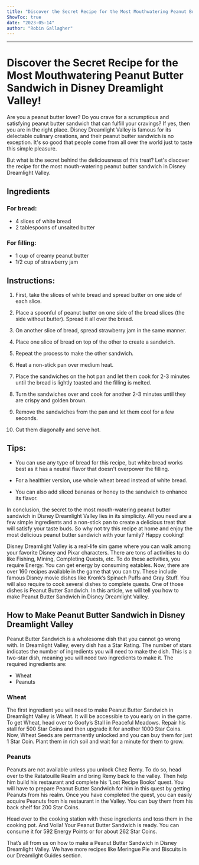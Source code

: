 ```yaml
---
title: "Discover the Secret Recipe for the Most Mouthwatering Peanut Butter Sandwich in Disney Dreamlight Valley!"
ShowToc: true 
date: "2023-05-14"
author: "Robin Gallagher"
---
```

*****
# Discover the Secret Recipe for the Most Mouthwatering Peanut Butter Sandwich in Disney Dreamlight Valley!

Are you a peanut butter lover? Do you crave for a scrumptious and satisfying peanut butter sandwich that can fulfill your cravings? If yes, then you are in the right place. Disney Dreamlight Valley is famous for its delectable culinary creations, and their peanut butter sandwich is no exception. It's so good that people come from all over the world just to taste this simple pleasure.

But what is the secret behind the deliciousness of this treat? Let's discover the recipe for the most mouth-watering peanut butter sandwich in Disney Dreamlight Valley.

## Ingredients 

### For bread:

- 4 slices of white bread
- 2 tablespoons of unsalted butter

### For filling:

- 1 cup of creamy peanut butter
- 1/2 cup of strawberry jam

## Instructions:

1. First, take the slices of white bread and spread butter on one side of each slice.

2. Place a spoonful of peanut butter on one side of the bread slices (the side without butter). Spread it all over the bread.

3. On another slice of bread, spread strawberry jam in the same manner.

4. Place one slice of bread on top of the other to create a sandwich.

5. Repeat the process to make the other sandwich.

6. Heat a non-stick pan over medium heat.

7. Place the sandwiches on the hot pan and let them cook for 2-3 minutes until the bread is lightly toasted and the filling is melted.

8. Turn the sandwiches over and cook for another 2-3 minutes until they are crispy and golden brown.

9. Remove the sandwiches from the pan and let them cool for a few seconds.

10. Cut them diagonally and serve hot.

## Tips:

- You can use any type of bread for this recipe, but white bread works best as it has a neutral flavor that doesn't overpower the filling.

- For a healthier version, use whole wheat bread instead of white bread.

- You can also add sliced bananas or honey to the sandwich to enhance its flavor.

In conclusion, the secret to the most mouth-watering peanut butter sandwich in Disney Dreamlight Valley lies in its simplicity. All you need are a few simple ingredients and a non-stick pan to create a delicious treat that will satisfy your taste buds. So why not try this recipe at home and enjoy the most delicious peanut butter sandwich with your family? Happy cooking!


Disney Dreamlight Valley is a real-life sim game where you can walk among your favorite Disney and Pixar characters. There are tons of activities to do like Fishing, Mining, Completing Quests, etc. To do these activities, you require Energy. You can get energy by consuming eatables. Now, there are over 160 recipes available in the game that you can try. These include famous Disney movie dishes like Kronk’s Spinach Puffs and Gray Stuff. You will also require to cook several dishes to complete quests. One of those dishes is Peanut Butter Sandwich. In this article, we will tell you how to make Peanut Butter Sandwich in Disney Dreamlight Valley.
 
## How to Make Peanut Butter Sandwich in Disney Dreamlight Valley
 

 
Peanut Butter Sandwich is a wholesome dish that you cannot go wrong with. In Dreamlight Valley, every dish has a Star Rating. The number of stars indicates the number of ingredients you will need to make the dish. This is a two-star dish, meaning you will need two ingredients to make it. The required ingredients are:
 
- Wheat
 - Peanuts

 
### Wheat
 
The first ingredient you will need to make Peanut Butter Sandwich in Dreamlight Valley is Wheat. It will be accessible to you early on in the game. To get Wheat, head over to Goofy’s Stall in Peaceful Meadows. Repair his stall for 500 Star Coins and then upgrade it for another 1000 Star Coins. Now, Wheat Seeds are permanently unlocked and you can buy them for just 1 Star Coin. Plant them in rich soil and wait for a minute for them to grow.
 
### Peanuts
 
Peanuts are not available unless you unlock Chez Remy. To do so, head over to the Ratatouille Realm and bring Remy back to the valley. Then help him build his restaurant and complete his ‘Lost Recipe Books’ quest. You will have to prepare Peanut Butter Sandwich for him in this quest by getting Peanuts from his realm. Once you have completed the quest, you can easily acquire Peanuts from his restaurant in the Valley. You can buy them from his back shelf for 200 Star Coins.
 
Head over to the cooking station with these ingredients and toss them in the cooking pot. And Voila! Your Peanut Butter Sandwich is ready. You can consume it for 592 Energy Points or for about 262 Star Coins.
 
That’s all from us on how to make a Peanut Butter Sandwich in Disney Dreamlight Valley. We have more recipes like Meringue Pie and Biscuits in our Dreamlight Guides section.




